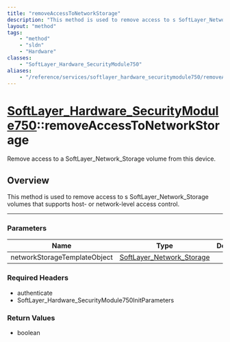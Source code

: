 ```yaml
---
title: "removeAccessToNetworkStorage"
description: "This method is used to remove access to s SoftLayer_Network_Storage volumes that supports host- or network-level access... "
layout: "method"
tags:
    - "method"
    - "sldn"
    - "Hardware"
classes:
    - "SoftLayer_Hardware_SecurityModule750"
aliases:
    - "/reference/services/softlayer_hardware_securitymodule750/removeAccessToNetworkStorage"
---
```

# [SoftLayer_Hardware_SecurityModule750](/reference/services/SoftLayer_Hardware_SecurityModule750)::removeAccessToNetworkStorage


Remove access to a SoftLayer_Network_Storage volume from this device. 


## Overview 
This method is used to remove access to s SoftLayer_Network_Storage volumes that supports host- or network-level access control. 

-----

### Parameters 
|Name | Type | Description |
| --- | --- | --- |
|networkStorageTemplateObject| <a href='/reference/datatypes/SoftLayer_Network_Storage'>SoftLayer_Network_Storage </a>| |


### Required Headers
* authenticate
* SoftLayer_Hardware_SecurityModule750InitParameters


### Return Values
* boolean




